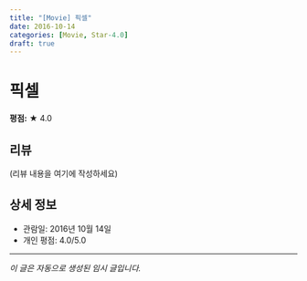 ```yaml
---
title: "[Movie] 픽셀"
date: 2016-10-14
categories: [Movie, Star-4.0]
draft: true
---
```


# 픽셀

**평점:** ★ 4.0

## 리뷰

(리뷰 내용을 여기에 작성하세요)

## 상세 정보

- 관람일: 2016년 10월 14일
- 개인 평점: 4.0/5.0

---

*이 글은 자동으로 생성된 임시 글입니다.*
